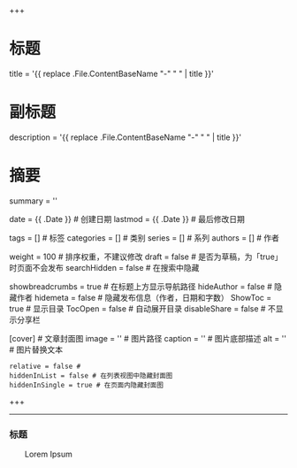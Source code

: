 +++
# 标题
title = '{{ replace .File.ContentBaseName "-" " " | title }}'
# 副标题
description = '{{ replace .File.ContentBaseName "-" " " | title }}'
# 摘要
summary = ''

date = {{ .Date }} # 创建日期
lastmod = {{ .Date }} # 最后修改日期

tags = [] # 标签
categories = [] # 类别
series = [] # 系列
authors = [] # 作者

weight = 100 # 排序权重，不建议修改
draft = false # 是否为草稿，为「true」时页面不会发布
searchHidden =  false # 在搜索中隐藏

showbreadcrumbs = true # 在标题上方显示导航路径
hideAuthor = false # 隐藏作者
hidemeta = false # 隐藏发布信息（作者，日期和字数）
ShowToc = true  # 显示目录
TocOpen = false # 自动展开目录
disableShare = false # 不显示分享栏

[cover] # 文章封面图
    image = '' # 图片路径
    caption = '' # 图片底部描述
    alt = '' # 图片替换文本

    relative = false #
    hiddenInList = false # 在列表视图中隐藏封面图
    hiddenInSingle = true # 在页面内隐藏封面图
+++

----
### 标题

&emsp;&emsp;Lorem Ipsum